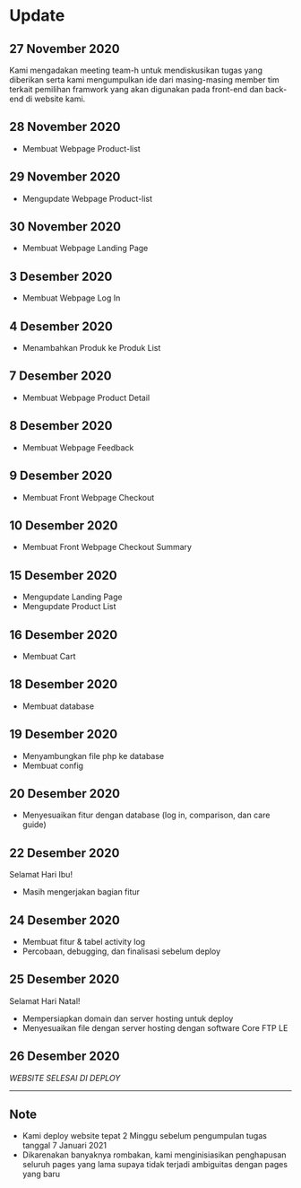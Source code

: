 # Update

## 27 November 2020
Kami mengadakan meeting team-h untuk mendiskusikan tugas yang diberikan serta kami mengumpulkan ide dari masing-masing member tim terkait pemilihan framwork yang akan digunakan pada front-end dan back-end di website kami.

## 28 November 2020
* Membuat Webpage Product-list

## 29 November 2020
* Mengupdate Webpage Product-list

## 30 November 2020
* Membuat Webpage Landing Page

## 3 Desember 2020
* Membuat Webpage Log In 

## 4 Desember 2020
* Menambahkan Produk ke Produk List

## 7 Desember 2020
* Membuat Webpage Product Detail

## 8 Desember 2020
* Membuat Webpage Feedback

## 9 Desember 2020
* Membuat Front Webpage Checkout

## 10 Desember 2020
* Membuat Front Webpage Checkout Summary 

## 15 Desember 2020
* Mengupdate Landing Page
* Mengupdate Product List

## 16 Desember 2020
* Membuat Cart

## 18 Desember 2020
* Membuat database

## 19 Desember 2020
* Menyambungkan file php ke database
* Membuat config

## 20 Desember 2020
* Menyesuaikan fitur dengan database (log in, comparison, dan care guide)

## 22 Desember 2020
Selamat Hari Ibu!
* Masih mengerjakan bagian fitur

## 24 Desember 2020
* Membuat fitur & tabel activity log
* Percobaan, debugging, dan finalisasi sebelum deploy

## 25 Desember 2020
Selamat Hari Natal!
* Mempersiapkan domain dan server hosting untuk deploy
* Menyesuaikan file dengan server hosting dengan software Core FTP LE

## 26 Desember 2020
*WEBSITE SELESAI DI DEPLOY*

-----
## Note
* Kami deploy website tepat 2 Minggu sebelum pengumpulan tugas tanggal 7 Januari 2021
* Dikarenakan banyaknya rombakan, kami menginisiasikan penghapusan seluruh pages yang lama supaya tidak terjadi ambiguitas dengan pages yang baru
